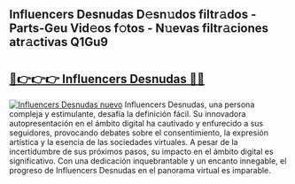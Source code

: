## Influencers Desnudas D𝚎sn𝚞dos filtr𝚊dos - Parts-Geu Vid𝚎os f𝚘tos - N𝚞evas filtr𝚊ciones atr𝚊ctivas Q1Gu9

# <h2><a href="http://mbe62wa.tromn.icu/?c=Influencers+Desnudas">🔗👉👉👉 Influencers Desnudas 🔗🔗</a></h2>

[![Influencers Desnudas nuevo](https://i.imgur.com/pEAQMta.gif)](http://mbe62wa.tromn.icu/?c=Influencers+Desnudas)
Influencers Desnudas, una persona compleja y estimulante, desafía la definición fácil. Su innovadora autopresentación en el ámbito digital ha cautivado y enfurecido a sus seguidores, provocando debates sobre el consentimiento, la expresión artística y la esencia de las sociedades virtuales. A pesar de la incertidumbre de sus próximos pasos, su impacto en el ámbito digital es significativo. Con una dedicación inquebrantable y un encanto innegable, el progreso de Influencers Desnudas en el panorama virtual es imparable.
